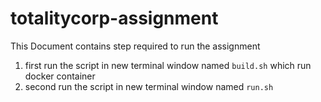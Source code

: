 # totalitycorp-assignment
This Document contains step required to run the assignment
1. first run the script in new terminal window named `build.sh` which run docker container
2. second run the script in new terminal window named `run.sh`
